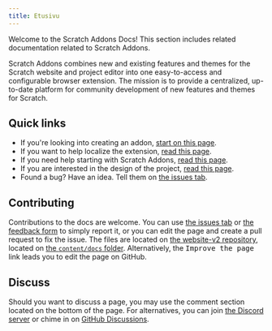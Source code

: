 ```yaml
---
title: Etusivu
---
```


Welcome to the Scratch Addons Docs! This section includes related documentation related to Scratch Addons.

Scratch Addons combines new and existing features and themes for the Scratch website and project editor into one easy-to-access and configurable browser extension. The mission is to provide a centralized, up-to-date platform for community development of new features and themes for Scratch.

## Quick links

- If you're looking into creating an addon, [start on this page](develop/getting-started/creating-an-addon).
- If you want to help localize the extension, [read this page](localization/joining-the-localization-team).
- If you need help starting with Scratch Addons, [read this page](getting-started/quick-start).
- If you are interested in the design of the project, [read this page](reference/design).
- Found a bug? Have an idea. Tell them on [the issues tab](https://github.com/ScratchAddons/ScratchAddons/issues).

## Contributing

Contributions to the docs are welcome. You can use [the issues tab](https://github.com/ScratchAddons/website-v2/issues) or [the feedback form](../feedback) to simply report it, or you can edit the page and create a pull request to fix the issue. The files are located on [the website-v2 repository](https://github.com/ScratchAddons/website-v2), located on [the `content/docs` folder](https://github.com/ScratchAddons/website-v2/tree/master/content/docs). Alternatively, the <kbd>Improve the page</kbd> link leads you to edit the page on GitHub.

## Discuss

Should you want to discuss a page, you may use the comment section located on the bottom of the page. For alternatives, you can join [the Discord server](https://discord.gg/R5NBqwMjNc) or chime in on [GitHub Discussions](https://github.com/ScratchAddons/ScratchAddons/discussions).
